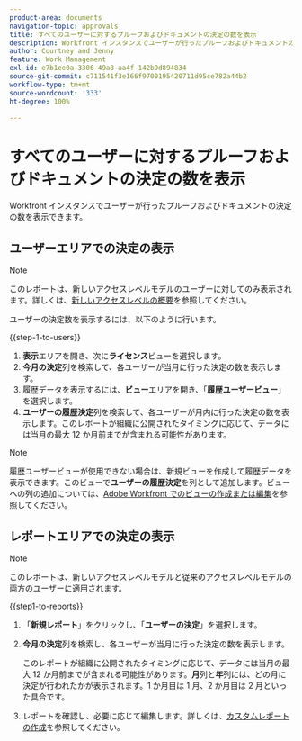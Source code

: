 ```yaml
---
product-area: documents
navigation-topic: approvals
title: すべてのユーザーに対するプルーフおよびドキュメントの決定の数を表示
description: Workfront インスタンスでユーザーが行ったプルーフおよびドキュメントの決定の数を表示できます。
author: Courtney and Jenny
feature: Work Management
exl-id: e7b1ee0a-3306-49a8-aa4f-142b9d894834
source-git-commit: c711541f3e166f9700195420711d95ce782a44b2
workflow-type: tm+mt
source-wordcount: '333'
ht-degree: 100%

---
```



# すべてのユーザーに対するプルーフおよびドキュメントの決定の数を表示

Workfront インスタンスでユーザーが行ったプルーフおよびドキュメントの決定の数を表示できます。

## ユーザーエリアでの決定の表示

>[!NOTE]
>
>このレポートは、新しいアクセスレベルモデルのユーザーに対してのみ表示されます。詳しくは、[新しいアクセスレベルの概要](/help/quicksilver/administration-and-setup/add-users/how-access-levels-work/access-level-overview.md)を参照してください。

ユーザーの決定数を表示するには、以下のように行います。

{{step-1-to-users}}

1. **表示**&#x200B;エリアを開き、次に&#x200B;**ライセンス**&#x200B;ビューを選択します。
1. **今月の決定**&#x200B;列を検索して、各ユーザーが当月に行った決定の数を表示します。
1. 履歴データを表示するには、**ビュー**&#x200B;エリアを開き、「**履歴ユーザービュー**」を選択します。
1. **ユーザーの履歴決定**&#x200B;列を検索して、各ユーザーが月内に行った決定の数を表示します。このレポートが組織に公開されたタイミングに応じて、データには当月の最大 12 か月前までが含まれる可能性があります。

>[!NOTE]
>
>履歴ユーザービューが使用できない場合は、新規ビューを作成して履歴データを表示できます。このビューで&#x200B;**ユーザーの履歴決定**&#x200B;を列として追加します。ビューへの列の追加については、[Adobe Workfront でのビューの作成または編集](/help/quicksilver/reports-and-dashboards/reports/reporting-elements/create-edit-views.md)を参照してください。


## レポートエリアでの決定の表示

>[!NOTE]
>
>このレポートは、新しいアクセスレベルモデルと従来のアクセスレベルモデルの両方のユーザーに適用されます。

{{step1-to-reports}}

1. 「**新規レポート**」をクリックし、「**ユーザーの決定**」を選択します。
1. **今月の決定**&#x200B;列を検索し、各ユーザーが当月に行った決定の数を表示します。

   このレポートが組織に公開されたタイミングに応じて、データには当月の最大 12 か月前までが含まれる可能性があります。**月**&#x200B;列と&#x200B;**年**&#x200B;列には、どの月に決定が行われたかが表示されます。1 か月目は 1 月、2 か月目は 2 月といった具合です。

1. レポートを確認し、必要に応じて編集します。詳しくは、[カスタムレポートの作成](/help/quicksilver/reports-and-dashboards/reports/creating-and-managing-reports/create-custom-report.md)を参照してください。

